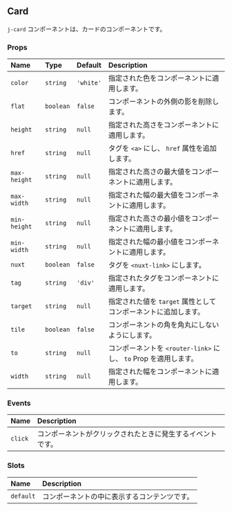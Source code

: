 ## Card

`j-card` コンポーネントは、カードのコンポーネントです。

### Props

|Name|Type|Default|Description|
|:--|:--|:--|:--|
|`color`|`string`|`'white'`|指定された色をコンポーネントに適用します。|
|`flat`|`boolean`|`false`|コンポーネントの外側の影を削除します。|
|`height`|`string`|`null`|指定された高さをコンポーネントに適用します。|
|`href`|`string`|`null`|タグを `<a>` にし、 `href` 属性を追加します。|
|`max-height`|`string`|`null`|指定された高さの最大値をコンポーネントに適用します。|
|`max-width`|`string`|`null`|指定された幅の最大値をコンポーネントに適用します。|
|`min-height`|`string`|`null`|指定された高さの最小値をコンポーネントに適用します。|
|`min-width`|`string`|`null`|指定された幅の最小値をコンポーネントに適用します。|
|`nuxt`|`boolean`|`false`|タグを `<nuxt-link>` にします。|
|`tag`|`string`|`'div'`|指定されたタグをコンポーネントに適用します。|
|`target`|`string`|`null`|指定された値を `target` 属性としてコンポーネントに追加します。|
|`tile`|`boolean`|`false`|コンポーネントの角を角丸にしないようにします。|
|`to`|`string`|`null`|コンポーネントを `<router-link>` にし、 `to` Prop を適用します。|
|`width`|`string`|`null`|指定された幅をコンポーネントに適用します。|

### Events

|Name|Description|
|:--|:--|
|`click`|コンポーネントがクリックされたときに発生するイベントです。|

### Slots

|Name|Description|
|:--|:--|
|`default`|コンポーネントの中に表示するコンテンツです。|
